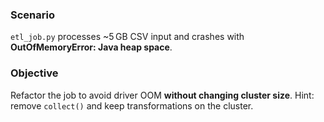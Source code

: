 ### Scenario
`etl_job.py` processes ~5 GB CSV input and crashes with **OutOfMemoryError: Java heap space**.

### Objective
Refactor the job to avoid driver OOM **without changing cluster size**. Hint: remove `collect()` and keep transformations on the cluster.
